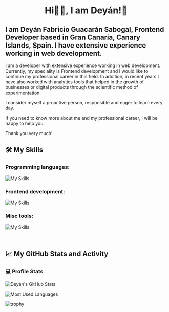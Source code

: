 <h1 align="center">Hi👋🏽, I am Deyán!🦇</h1>

<h2>I am Deyán Fabricio Guacarán Sabogal, Frontend Developer based in Gran Canaria, Canary Islands, Spain. I have extensive experience working in web development.</h2>

<p>I am a developer with extensive experience working in web development. Currently, my speciality is Frontend development and I would like to continue my professional career in this field. In addition, in recent years I have also worked with analytics tools that helped in the growth of businesses or digital products through the scientific method of experimentation.<p>
<p>I consider myself a proactive person, responsible and eager to learn every day.</p>
<p>If you need to know more about me and my professional career, I will be happy to help you.</p>
<p>Thank you very much!</p>

## 🛠️ My Skills

### Programming languages:

![My Skills](https://skillicons.dev/icons?i=js,ts,php,py)

### Frontend development:

![My Skills](https://skillicons.dev/icons?i=svelte,react,redux,html,css,sass,materialui,rollupjs,vite,jest,cypress,webflow,wordpress)

### Misc tools:

![My Skills](https://skillicons.dev/icons?i=git,github,githubactions,vscode,postman,figma)

<br/>

## 📈 My GitHub Stats and Activity

### 💻 Profile Stats

![Deyán's GitHub Stats](https://github-readme-stats.vercel.app/api?username=deyanfgsdev&theme=tokyonight&show_icons=true)

![Most Used Languages](https://github-readme-stats.vercel.app/api/top-langs/?username=deyanfgsdev&layout=compact&theme=algolia)

![trophy](https://github-profile-trophy.vercel.app/?username=deyanfgsdev&theme=onedark)
